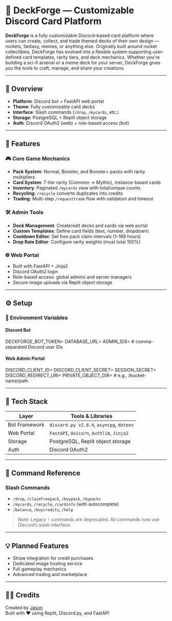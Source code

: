 # 🚀 DeckForge — Customizable Discord Card Platform

**DeckForge** is a fully customizable Discord-based card platform where users can create, collect, and trade themed decks of their own design — rockets, fantasy, memes, or anything else. Originally built around rocket collectibles, DeckForge has evolved into a flexible system supporting user-defined card templates, rarity tiers, and deck mechanics. Whether you're building a sci-fi arsenal or a meme deck for your server, DeckForge gives you the tools to craft, manage, and share your creations.

---

## 🧭 Overview

- **Platform**: Discord bot + FastAPI web portal  
- **Theme**: Fully customizable card decks  
- **Interface**: Slash commands (`/drop`, `/mycards`, etc.)  
- **Storage**: PostgreSQL + Replit object storage  
- **Auth**: Discord OAuth2 (web) + role-based access (bot)

---

## 🚀 Features

### 🎮 Core Game Mechanics

- **Pack System**: Normal, Booster, and Booster+ packs with rarity multipliers  
- **Card System**: 7-tier rarity (Common → Mythic), instance-based cards  
- **Inventory**: Paginated `/mycards` view with total/unique counts  
- **Recycling**: `/recycle` converts duplicates into credits  
- **Trading**: Multi-step `/requesttrade` flow with validation and timeout  

### 🛠 Admin Tools

- **Deck Management**: Create/edit decks and cards via web portal  
- **Custom Templates**: Define card fields (text, number, dropdown)  
- **Cooldown Editor**: Set free pack claim intervals (1–168 hours)  
- **Drop Rate Editor**: Configure rarity weights (must total 100%)  

### 🌐 Web Portal

- Built with FastAPI + Jinja2  
- Discord OAuth2 login  
- Role-based access: global admins and server managers  
- Secure image uploads via Replit object storage  

---

## ⚙️ Setup

### 🔧 Environment Variables

#### Discord Bot
DECKFORGE_BOT_TOKEN= DATABASE_URL= ADMIN_IDS=  # comma-separated Discord user IDs

#### Web Admin Portal
DISCORD_CLIENT_ID= DISCORD_CLIENT_SECRET= SESSION_SECRET= DISCORD_REDIRECT_URI= PRIVATE_OBJECT_DIR=  # e.g., /bucket-name/path

---

## 🧪 Tech Stack

| Layer         | Tools & Libraries                          |
|--------------|---------------------------------------------|
| Bot Framework | `discord.py v2.6.4`, `asyncpg`, `dotenv`   |
| Web Portal    | `FastAPI`, `Uvicorn`, `Authlib`, `Jinja2`  |
| Storage       | PostgreSQL, Replit object storage          |
| Auth          | Discord OAuth2                             |

---

## 📄 Command Reference

### Slash Commands

- `/drop`, `/claimfreepack`, `/buypack`, `/mypacks`  
- `/mycards`, `/recycle`, `/cardinfo` (with autocomplete)  
- `/balance`, `/buycredits`, `/help`

> Note: Legacy `!` commands are deprecated. All commands now use Discord’s slash interface.

---

## 💡 Planned Features

- Stripe integration for credit purchases  
- Dedicated image hosting service  
- Full gameplay mechanics  
- Advanced trading and marketplace  

---

## 🙋‍♂️ Credits

Created by [Jason](https://github.com/jason1160)  
Built with ❤️ using Replit, Discord.py, and FastAPI
